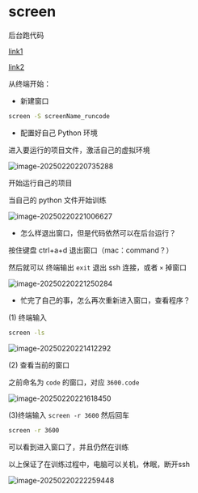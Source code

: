 # screen 
后台跑代码

[link1](https://www.bilibili.com/video/BV1GK4y1j7YV/?spm_id_from=333.999.top_right_bar_window_history.content.click&vd_source=ddd7d236ab3e9b123c4086c415f4939e)

[link2](https://zhuanlan.zhihu.com/p/595025594)

从终端开始：

- 新建窗口

```cmd
screen -S screenName_runcode
```

- 配置好自己 Python 环境

进入要运行的项目文件，激活自己的虚拟环境

![image-20250220220735288](images/image-20250220220735288.png)

开始运行自己的项目

当自己的 python 文件开始训练

![image-20250220221006627](images/image-20250220221006627.png)



- 怎么样退出窗口，但是代码依然可以在后台运行？

按住键盘 ctrl+a+d 退出窗口（mac：command？）

然后就可以 终端输出 `exit` 退出 ssh 连接，或者 `×` 掉窗口

![image-20250220221250284](images/image-20250220221250284.png)



- 忙完了自己的事，怎么再次重新进入窗口，查看程序？

(1) 终端输入

```cmd
screen -ls
```

![image-20250220221412292](images/image-20250220221412292.png)

(2) 查看当前的窗口

之前命名为 `code` 的窗口，对应 `3600.code`

![image-20250220221618450](images/image-20250220221618450.png)

(3)终端输入 `screen -r 3600` 然后回车

```cmd
screen -r 3600
```

可以看到进入窗口了，并且仍然在训练

以上保证了在训练过程中，电脑可以关机，休眠，断开ssh

![image-20250220222259448](images/image-20250220222259448.png)


